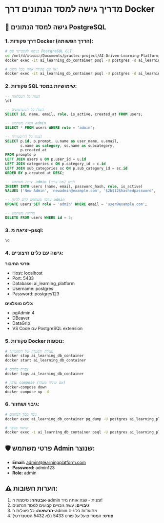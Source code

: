 # מדריך גישה למסד הנתונים דרך Docker

## 🐘 גישה למסד הנתונים PostgreSQL

### 1. דרך פקודות Docker (הדרך הפשותה):

```bash
# כניסה לקונטיינר עם PostgreSQL CLI
cd /mnt/d/המסמכים/Documents/practec-project/AI-Driven-Learning-Platform/backend
docker exec -it ai_learning_db_container psql -U postgres -d ai_learning_platform

# או עם פקודה אחת מכל מקום:
docker exec -it ai_learning_db_container psql -U postgres -d ai_learning_platform
```

### 2. פקודות SQL שימושיות במסד:

```sql
-- הצגת כל הטבלאות
\dt

-- הצגת כל המשתמשים
SELECT id, name, email, role, is_active, created_at FROM users;

-- הצגת משתמש admin
SELECT * FROM users WHERE role = 'admin';

-- הצגת כל ההיסטוריה
SELECT p.id, p.prompt, u.name as user_name, u.email, 
       c.name as category, sc.name as subcategory, 
       p.created_at
FROM prompts p
LEFT JOIN users u ON p.user_id = u.id
LEFT JOIN categories c ON p.category_id = c.id
LEFT JOIN sub_categories sc ON p.sub_category_id = sc.id
ORDER BY p.created_at DESC;

-- יצירת משתמש admin חדש (אם צריך)
INSERT INTO users (name, email, password_hash, role, is_active) 
VALUES ('New Admin', 'newadmin@example.com', '$2b$12$hashedpassword', 'admin', true);

-- עדכון משתמש קיים להיות admin
UPDATE users SET role = 'admin' WHERE email = 'user@example.com';

-- מחיקת משתמש
DELETE FROM users WHERE id = 5;
```

### 3. יציאה מ-psql:
```sql
\q
```

### 4. גישה עם כלים חיצוניים:

**פרטי החיבור:**
- Host: localhost
- Port: 5433
- Database: ai_learning_platform
- Username: postgres  
- Password: postgres123

**כלים מומלצים:**
- pgAdmin 4
- DBeaver
- DataGrip
- VS Code עם PostgreSQL extension

### 5. פקודות Docker נוספות:

```bash
# עצירה והפעלה של הקונטיינר
docker stop ai_learning_db_container
docker start ai_learning_db_container

# צפייה בלוגים
docker logs ai_learning_db_container

# עדכון compose (אם שינית משהו)
docker-compose down
docker-compose up -d
```

### 6. גיבוי ושחזור:

```bash
# גיבוי מסד הנתונים
docker exec ai_learning_db_container pg_dump -U postgres ai_learning_platform > backup.sql

# שחזור מגיבוי
docker exec -i ai_learning_db_container psql -U postgres ai_learning_platform < backup.sql
```

## 🛡️ פרטי משתמש Admin שנוצר:

- **Email:** admin@learningplatform.com
- **Password:** admin123
- **Role:** admin

## ⚠️ הערות חשובות:

1. **אבטחה:** סיסמת ה-admin זמנית - שנה אותה מיד!
2. **גיבויים:** עשה גיבויים קבועים למסד הנתונים
3. **הרשאות:** כל פעולות ה-admin מתועדות בלוגים
4. **פורט:** המסד פועל על פורט 5433 (לא 5432 הסטנדרטי)
